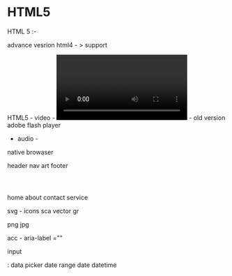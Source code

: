 # HTML5
HTML 5 :-

advance vesrion html4  - > support 


HTML5 - video  - <video></video> - old version adobe flash player 
- audio - <audio></audio>


native browaser 


header 
nav 
art 
footer 

<header></header>
<section></section>
<nav></nav>
<articel></articel>
<footer></footer>

home about contact service 

svg - icons   sca vector gr

png jpg 


acc  - aria-label =""

input 

: data picker 
date 
range 
date 
datetime

<link>


